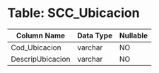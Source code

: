 # Table: SCC_Ubicacion

| Column Name | Data Type | Nullable |
|-------------|-----------|----------|
| Cod_Ubicacion | varchar | NO |
| DescripUbicacion | varchar | NO |
